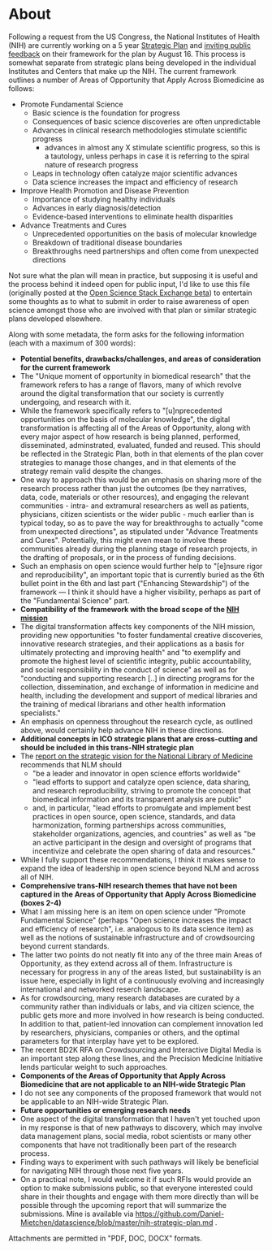 # About
Following a request from the US Congress, the National Institutes of Health (NIH) are currently working on a 5 year [Strategic Plan](http://www.nih.gov/about/strategic-plan/) and [inviting public feedback][1] on their framework for the plan by August 16. This process is somewhat separate from strategic plans being developed in the individual Institutes and Centers that make up the NIH. The current framework outlines a number of Areas of Opportunity that Apply Across Biomedicine as follows:
 - Promote Fundamental Science
   - Basic science is the foundation for progress
   - Consequences of basic science discoveries are often unpredictable
   - Advances in clinical research methodologies stimulate scientific progress
     - advances in almost any X stimulate scientific progress, so this is a tautology, unless perhaps in case it is referring to the spiral nature of research progress
   - Leaps in technology often catalyze major scientific advances
   - Data science increases the impact and efficiency of research
 - Improve Health Promotion and Disease Prevention
   - Importance of studying healthy individuals
   - Advances in early diagnosis/detection
   - Evidence-based interventions to eliminate health disparities
 - Advance Treatments and Cures
   - Unprecedented opportunities on the basis of molecular knowledge
   - Breakdown of traditional disease boundaries
   - Breakthroughs need partnerships and often come from unexpected directions


Not sure what the plan will mean in practice, but supposing it is useful and the process behind it indeed open for public input, I'd like to use this file (originally posted at the [Open Science Stack Exchange beta](http://openscience.stackexchange.com/questions/143/any-open-science-ideas-for-the-nih-wide-strategic-plan)) to entertain some thoughts as to what to submit in order to raise awareness of open science amongst those who are involved with that plan or similar strategic plans developed elsewhere.

Along with some metadata, the form asks for the following information (each with a maximum of 300 words):

 -  **Potential benefits, drawbacks/challenges, and areas of consideration for the current framework** 
  -  The "Unique moment of opportunity in biomedical research" that the framework refers to has a range of flavors, many of which revolve around the digital transformation that our society is currently undergoing, and research with it. 
  -  While the framework specifically refers to "[u]nprecedented opportunities on the basis of molecular knowledge", the digital transformation is affecting all of the Areas of Opportunity, along with every major aspect of how research is being planned, performed, disseminated, adminstrated, evaluated, funded and reused. This should be reflected in the Strategic Plan, both in that elements of the plan cover strategies to manage those changes, and in that elements of the strategy remain valid despite the changes.
  -  One way to approach this would be an emphasis on sharing more of the research process rather than just the outcomes (be they narratives, data, code, materials or other resources), and engaging the relevant communities - intra- and extramural researchers as well as patients, physicians, citizen scientists or the wider public - much earlier than is typical today, so as to pave the way for breakthroughs to actually "come from unexpected directions", as stipulated under "Advance Treatments and Cures". Potentially, this might even mean to involve these communities already during the planning stage of research projects, in the drafting of proposals, or in the process of funding decisions.
  -  Such an emphasis on open science would further help to "[e]nsure rigor and reproducibility", an important topic that is currently buried as the 6th bullet point in the 6th and last part ("Enhancing Stewardship") of the framework &mdash; I think it should have a higher visibility, perhaps as part of the "Fundamental Science" part.
 -  **Compatibility of the framework with the broad scope of the [NIH mission](http://www.nih.gov/about/mission.htm)**
  -  The digital transformation affects key components of the NIH mission, providing new opportunities "to foster fundamental creative discoveries, innovative research strategies, and their applications as a basis for ultimately protecting and improving health" and "to exemplify and promote the highest level of scientific integrity, public accountability, and social responsibility in the conduct of science" as well as for "conducting and supporting research  [..] in directing programs for the collection, dissemination, and exchange of information in medicine and health, including the development and support of medical libraries and the training of medical librarians and other health information specialists."
  -  An emphasis on openness throughout the research cycle, as outlined above, would certainly help advance NIH in these directions.
 -  **Additional concepts in ICO strategic plans that are cross-cutting and should be included in this trans-NIH strategic plan**
   - The [report on the strategic vision for the National Library of Medicine](http://acd.od.nih.gov/reports/Report-NLM-06112015-ACD.pdf) recommends that NLM should
       - "be a leader and innovator in open science efforts worldwide"
       - "lead efforts to support and catalyze open science, data sharing, and research reproducibility, striving to promote the concept that biomedical information and its transparent analysis are public"
       - and, in particular, "lead efforts to promulgate and implement best practices in open source, open science, standards, and data harmonization, forming partnerships across communities, stakeholder organizations, agencies, and countries" as well as "be an active participant in the design and oversight of programs that incentivize and celebrate the open sharing of data and resources."
   - While I fully support these recommendations, I think it makes sense to expand the idea of leadership in open science beyond NLM and across all of NIH.
 -  **Comprehensive trans-NIH research themes that have not been captured in the Areas of Opportunity that Apply Across Biomedicine (boxes 2-4)**
  - What I am missing here is an item on open science under "Promote Fundamental Science" (perhaps "Open science increases the impact and efficiency of research", i.e. analogous to its data science item) as well as the notions of sustainable infrastructure and of crowdsourcing beyond current standards. 
  - The latter two points do not neatly fit into any of the three main Areas of Opportunity, as they extend across all of them. Infrastructure is necessary for progress in any of the areas listed, but sustainability is an issue here, especially in light of a continuously evolving and increasingly international and networked reserch landscape.
  - As for crowdsourcing, many research databases are curated by a community rather than individuals or labs, and via citizen science, the public gets more and more involved in how research is being conducted. In addition to that, patient-led innovation can complement innovation led by researchers, physicians, companies or others, and the optimal parameters for that interplay have yet to be explored. 
  - The recent BD2K RFA on Crowdsourcing and Interactive Digital Media is an important step along these lines, and the Precision Medicine Initiative lends particular weight to such approaches.
 -  **Components of the Areas of Opportunity that Apply Across Biomedicine that are not applicable to an NIH-wide Strategic Plan**
  - I do not see any components of the proposed framework that would not be applicable to an NIH-wide Strategic Plan. 
 -  **Future opportunities or emerging research needs**
  - One aspect of the digital transformation that I haven't yet touched upon in my response is that of new pathways to discovery, which may involve data management plans, social media, robot scientists or many other components that have not traditionally been part of the research process. 
  - Finding ways to experiment with such pathways will likely be beneficial for navigating NIH through those next five years.
  - On a practical note, I would welcome it if such RFIs would provide an option to make submissions public, so that everyone interested could share in their thoughts and engage with them more directly than will be possible through the upcoming report that will summarize the submissions. Mine is available via https://github.com/Daniel-Mietchen/datascience/blob/master/nih-strategic-plan.md .

  
Attachments are permitted in "PDF, DOC, DOCX" formats.

  [1]: http://grants.nih.gov/grants/guide/notice-files/NOT-OD-15-118.html
